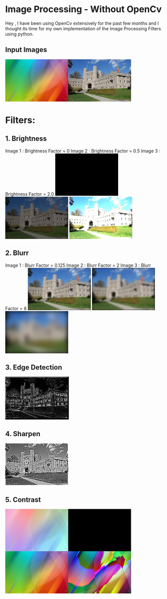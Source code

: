 # Image Processing - Without OpenCv

Hey , I have been using OpenCv extensively for the past few months and I thought its time for my own implementation of the Image Processing Filters using python.

## Input Images
![](input/princeton_small.jpg) 
<a href="url"><img src="https://github.com/HarmannSinghMann/Image-Process-ing/blob/main/input/c.jpg" align="left" height="134" width="200" ></a>


# Filters: 
## 1. Brightness 
Image 1 : Brightness Factor = 0 
Image 2 : Brightness Factor = 0.5 
Image 3 : Brightness Factor = 2.0
![](output/bright/princeton_small_brightness_0.jpg)![](output/bright/princeton_small_brightness_0.5.jpg) ![](output/bright/princeton_small_brightness_2.0.jpg) 


## 2. Blurr
Image 1 : Blurr Factor = 0.125 
Image 2 : Blurr Factor = 2
Image 3 : Blurr Factor = 8
![](output/blur/blur_0.125.jpg) ![](output/blur/blur_2.jpg) ![](output/blur/blur_8.jpg)


## 3. Edge Detection
![](output/edge_d/edgedetect.jpg)

## 4. Sharpen
![](output/sharpen/sharpen.jpg)

## 5. Contrast
<a href="url"><img src="https://github.com/HarmannSinghMann/Image-Process-ing/blob/main/output/contrast/c_contrast_-0.5.jpg" align="left" height="134" width="200" ></a>

<a href="url"><img src="https://github.com/HarmannSinghMann/Image-Process-ing/blob/main/output/contrast/c_contrast_0.0.jpg" align="left" height="134" width="200" ></a>

<a href="url"><img src="https://github.com/HarmannSinghMann/Image-Process-ing/blob/main/output/contrast/c_contrast_0.5.jpg" align="left" height="134" width="200" ></a>

<a href="url"><img src="https://github.com/HarmannSinghMann/Image-Process-ing/blob/main/output/contrast/c_contrast_2.0.jpg" align="left" height="134" width="200" ></a>
